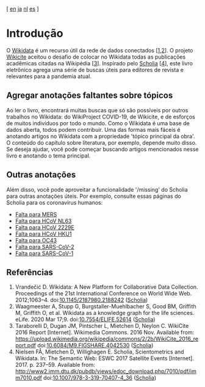 <!--- THIS FILE IS AUTOGENERATED. DO NOT EDIT IT. -->

[ [en](../intro.md) [ja](../ja/intro.md) [nl](../nl/intro.md) [es](../es/intro.md)  ]

# Introdução

O [Wikidata](https://wikidata.org/) é um recurso útil da rede de dados conectados [<a href="#citeref1">1</a>,<a href="#citeref2">2</a>].
O projeto [Wikicite](http://wikicite.org/) aceitou o desafio de colocar no Wikidata todas as publicações acadêmicas citadas na Wikipédia  [<a href="#citeref3">3</a>].  Inspirado pelo
[Scholia](https://scholia.toolforge.org/) [<a href="#citeref4">4</a>], este livro eletrônico agrega uma série de buscas úteis para editores de revista e relevantes para a pandemia atual.

## Agregar anotações faltantes sobre tópicos 

Ao ler o livro, encontrará muitas buscas que só são possíveis por outros trabalhos no Wikidata: do WikiProject COVID-19, de Wikicite, e  de esforços de muitos indivíduos por todo o mundo. Como o Wikidata é uma base de dados aberta, todos podem contribuir. Uma das formas mais fáceis é anotando artigos no Wikidata com a propriedade 'tópico principal da obra'. O conteúdo do capítulo sobre literatura, por exemplo, depende muito disso. Se deseja ajudar, você pode começar buscando artigos mencionados nesse livro e anotando o tema principal.

## Outras anotações

Além disso, você pode aproveitar a funcionalidade '/missing' do Scholia para outras anotações úteis. Por exemplo, consulte essas páginas do Scholia para os coronavírus humanos: 

* [Falta para MERS](https://scholia.toolforge.org/topic/Q4902157/missing)
* [Falta para HCoV NL63](https://scholia.toolforge.org/topic/Q8351095/missing)
* [Falta para HCoV 2229E](https://scholia.toolforge.org/topic/Q16983356/missing)
* [Falta para HCoV HKU1](https://scholia.toolforge.org/topic/Q16983360/missing)
* [Falta para OC43](https://scholia.toolforge.org/topic/Q16991954/missing)
* [Falta para SARS-CoV-2](https://scholia.toolforge.org/topic/Q82069695/missing)
* [Falta para SARS-CoV-1](https://scholia.toolforge.org/topic/Q85438966/missing)

## Referências

1. <a name="citeref1"></a>Vrandečić D. Wikidata: A New Platform for Collaborative Data Collection. Proceedings of the 21st International Conference on World Wide Web. 2012;1063–4.  doi:[10.1145/2187980.2188242](https://doi.org/10.1145/2187980.2188242) ([Scholia](https://scholia.toolforge.org/doi/10.1145/2187980.2188242))
2. <a name="citeref2"></a>Waagmeester A, Stupp G, Burgstaller-Muehlbacher S, Good BM, Griffith M, Griffith O, et al. Wikidata as a knowledge graph for the life sciences. eLife. 2020 Mar 17;9.  doi:[10.7554/ELIFE.52614](https://doi.org/10.7554/ELIFE.52614) ([Scholia](https://scholia.toolforge.org/doi/10.7554/ELIFE.52614))
3. <a name="citeref3"></a>Taraborelli D, Dugan JM, Pintscher L, Mietchen D, Neylon C. WikiCite 2016 Report [Internet]. Wikimedia Commons. 2016 Nov. Available from: https://upload.wikimedia.org/wikipedia/commons/2/2b/WikiCite_2016_report.pdf doi:[10.6084/M9.FIGSHARE.4042530](https://doi.org/10.6084/M9.FIGSHARE.4042530) ([Scholia](https://scholia.toolforge.org/doi/10.6084/M9.FIGSHARE.4042530))
4. <a name="citeref4"></a>Nielsen FÅ, Mietchen D, Willighagen E. Scholia, Scientometrics and Wikidata. In: The Semantic Web: ESWC 2017 Satellite Events [Internet]. 2017. p. 237–59. Available from: http://www2.imm.dtu.dk/pubdb/views/edoc_download.php/7010/pdf/imm7010.pdf doi:[10.1007/978-3-319-70407-4_36](https://doi.org/10.1007/978-3-319-70407-4_36) ([Scholia](https://scholia.toolforge.org/doi/10.1007/978-3-319-70407-4_36))

